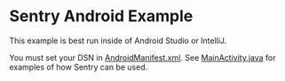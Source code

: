 # Sentry Android Example

This example is best run inside of Android Studio or IntelliJ.

You must set your DSN in [AndroidManifest.xml](https://github.com/getsentry/examples/blob/master/android/app/src/main/AndroidManifest.xml). See [MainActivity.java](https://github.com/getsentry/examples/blob/master/android/app/src/main/java/io/sentry/sentry_android_example/MainActivity.java) for examples of how Sentry can be used.
